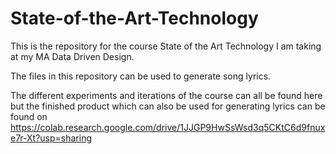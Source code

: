 # State-of-the-Art-Technology

This is the repository for the course State of the Art Technology I am taking at my MA Data Driven Design. 

The files in this repository can be used to generate song lyrics. 

The different experiments and iterations of the course can all be found here but the finished product which can also be used for 
generating lyrics can be found on https://colab.research.google.com/drive/1JJGP9HwSsWsd3q5CKtC6d9fnuxe7r-Xt?usp=sharing

